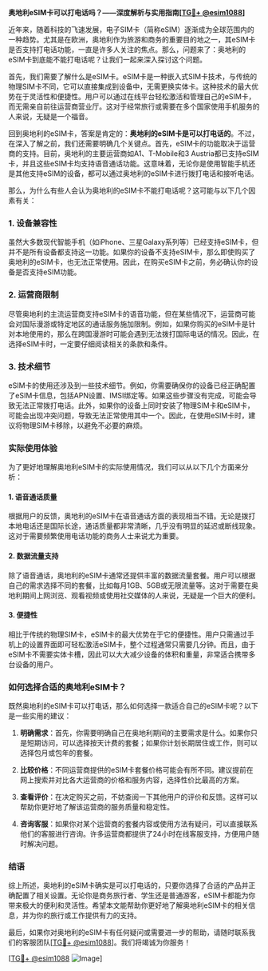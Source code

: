 **奥地利eSIM卡可以打电话吗？——深度解析与实用指南[[TG💪+ @esim1088](https://t.me/s/esim1088)]**

近年来，随着科技的飞速发展，电子SIM卡（简称eSIM）逐渐成为全球范围内的一种趋势。尤其是在欧洲，奥地利作为旅游和商务的重要目的地之一，其eSIM卡是否支持打电话功能，一直是许多人关注的焦点。那么，问题来了：奥地利的eSIM卡到底能不能打电话呢？让我们一起来深入探讨这个问题。

首先，我们需要了解什么是eSIM卡。eSIM卡是一种嵌入式SIM卡技术，与传统的物理SIM卡不同，它可以直接集成到设备中，无需更换实体卡。这种技术的最大优势在于灵活性和便捷性。用户可以通过在线平台轻松激活和管理自己的eSIM卡，而无需亲自前往运营商营业厅。这对于经常旅行或需要在多个国家使用手机服务的人来说，无疑是一个福音。

回到奥地利的eSIM卡，答案是肯定的：**奥地利的eSIM卡是可以打电话的**。不过，在深入了解之前，我们还需要明确几个关键点。首先，eSIM卡的功能取决于运营商的支持。目前，奥地利的主要运营商如A1、T-Mobile和3 Austria都已支持eSIM卡，并且这些eSIM卡均支持语音通话功能。这意味着，无论你是使用智能手机还是其他支持eSIM的设备，都可以通过奥地利的eSIM卡进行拨打电话和接听电话。

那么，为什么有些人会认为奥地利的eSIM卡不能打电话呢？这可能与以下几个因素有关：

### 1. **设备兼容性**
虽然大多数现代智能手机（如iPhone、三星Galaxy系列等）已经支持eSIM卡，但并不是所有设备都支持这一功能。如果你的设备不支持eSIM卡，那么即使购买了奥地利的eSIM卡，也无法正常使用。因此，在购买eSIM卡之前，务必确认你的设备是否支持eSIM功能。

### 2. **运营商限制**
尽管奥地利的主流运营商支持eSIM卡的语音功能，但在某些情况下，运营商可能会对国际漫游或特定地区的通话服务施加限制。例如，如果你购买的eSIM卡是针对本地使用的，那么在跨国漫游时可能会遇到无法拨打国际电话的情况。因此，在选择eSIM卡时，一定要仔细阅读相关的条款和条件。

### 3. **技术细节**
eSIM卡的使用还涉及到一些技术细节。例如，你需要确保你的设备已经正确配置了eSIM卡信息，包括APN设置、IMSI绑定等。如果这些步骤没有完成，可能会导致无法正常拨打电话。此外，如果你的设备上同时安装了物理SIM卡和eSIM卡，可能会出现冲突问题，导致无法正常使用其中一个。因此，在使用eSIM卡时，建议将物理SIM卡移除，以避免不必要的麻烦。

### 实际使用体验

为了更好地理解奥地利eSIM卡的实际使用情况，我们可以从以下几个方面来分析：

#### 1. **语音通话质量**
根据用户的反馈，奥地利的eSIM卡在语音通话方面的表现相当不错。无论是拨打本地电话还是国际长途，通话质量都非常清晰，几乎没有明显的延迟或断线现象。这对于需要频繁使用电话功能的商务人士来说尤为重要。

#### 2. **数据流量支持**
除了语音通话，奥地利的eSIM卡通常还提供丰富的数据流量套餐。用户可以根据自己的需求选择不同的套餐，比如每月1GB、5GB或无限流量等。这对于需要在奥地利期间上网浏览、观看视频或使用社交媒体的人来说，无疑是一个巨大的便利。

#### 3. **便捷性**
相比于传统的物理SIM卡，eSIM卡的最大优势在于它的便捷性。用户只需通过手机上的设置界面即可轻松激活eSIM卡，整个过程通常只需要几分钟。而且，由于eSIM卡不需要实体卡槽，因此可以大大减少设备的体积和重量，非常适合携带多台设备的用户。

### 如何选择合适的奥地利eSIM卡？

既然奥地利的eSIM卡可以打电话，那么如何选择一款适合自己的eSIM卡呢？以下是一些实用的建议：

1. **明确需求**：首先，你需要明确自己在奥地利期间的主要需求是什么。如果你只是短期访问，可以选择按天计费的套餐；如果你计划长期居住或工作，则可以选择包月或包年的套餐。

2. **比较价格**：不同运营商提供的eSIM卡套餐价格可能会有所不同。建议提前在网上搜索并对比各大运营商的价格和服务内容，选择性价比最高的方案。

3. **查看评价**：在决定购买之前，不妨查阅一下其他用户的评价和反馈。这样可以帮助你更好地了解该运营商的服务质量和稳定性。

4. **咨询客服**：如果你对某个运营商的套餐内容或使用方法有疑问，可以直接联系他们的客服进行咨询。许多运营商都提供了24小时在线客服支持，方便用户随时解决问题。

### 结语

综上所述，奥地利的eSIM卡确实是可以打电话的，只要你选择了合适的产品并正确配置了相关设置。无论你是商务旅行者、学生还是普通游客，eSIM卡都能为你带来极大的便利和灵活性。希望本文能帮助你更好地了解奥地利eSIM卡的相关信息，并为你的旅行或工作提供有力的支持。

最后，如果你对奥地利的eSIM卡有任何疑问或需要进一步的帮助，请随时联系我们的客服团队[[TG💪+ @esim1088](https://t.me/s/esim1088)]。我们将竭诚为你服务！

[[TG💪+ @esim1088](https://t.me/s/esim1088) ![Image](https://i.postimg.cc/4NQfJmqS/Snipaste-2025-05-13-00-14-12.png)]